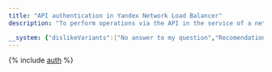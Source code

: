 ```yaml
---
title: "API authentication in Yandex Network Load Balancer"
description: "To perform operations via the API in the service of a network balancer - Yandex Network Load Balancer, you need to get an IAM token for a service, federated or Yandex account."

__system: {"dislikeVariants":["No answer to my question","Recomendations didn't help","The content doesn't match title","Other"]}
---
```



{% include [auth](../../_includes/authentication.md) %}